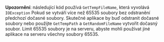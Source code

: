 **Upozornění**: následující kód používá `GetTempFileName`, která vyvolává `IOException` Pokud se vytváří více než 65535 soubory bez odstranění předchozí dočasné soubory. Skutečné aplikace by buď odstranit dočasné soubory nebo použijte `GetTempPath` a `GetRandomFileName` vytvořit dočasný soubor. Limit 65535 soubory je na serveru, abyste mohli používat jiné aplikace na serveru všechny soubory 65535. 